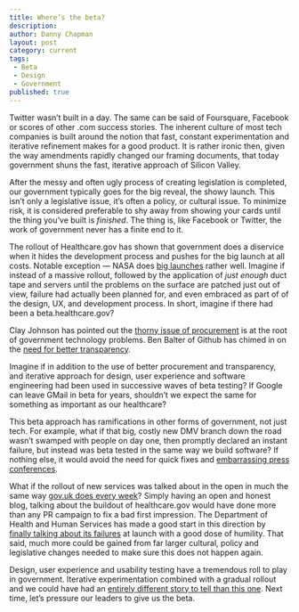 ```yaml
---
title: Where’s the beta?
description:
author: Danny Chapman
layout: post
category: current
tags:
 - Beta
 - Design
 - Government
published: true
---
```


Twitter wasn’t built in a day. The same can be said of Foursquare, Facebook or scores of other .com success stories. The inherent culture of most tech companies is built around the notion that fast, constant experimentation and iterative refinement makes for a good product. 
It is rather ironic then, given the way amendments rapidly changed our framing documents, that today government shuns the fast, iterative approach of Silicon Valley. 

After the messy and often ugly process of creating legislation is completed, our government typically goes for the big reveal, the showy launch. This isn’t only a legislative issue, it’s often a  policy, or cultural issue. To minimize risk, it is considered preferable to shy away from showing your cards until the thing you’ve built is *finished*. The thing is, like Facebook or Twitter, the work of government never has a finite end to it. 

The rollout of Healthcare.gov has shown that government does a diservice when it hides the development process and pushes for the big launch at all costs. Notable exception — NASA does [big launches](http://www.youtube.com/watch?v=FVzfDZlEwaU&list=PL00C1D0FA06115964&index=27) rather well.  Imagine if instead of a massive rollout, followed by the application of *just enough* duct tape and servers until the problems on the surface are patched just out of view, failure had actually been planned for, and even embraced as part of of the design, UX, and development process. In short, imagine if there had been a beta.healthcare.gov?

<!--break-->

Clay Johnson has pointed out the [thorny issue of procurement](http://www.npr.org/blogs/alltechconsidered/2013/10/08/230424841/health-exchange-tech-problems-point-to-a-thornier-issue) is at the root of government technology problems. Ben Balter of Github has chimed in on the [need for better transparency](http://www.npr.org/2013/10/17/235739367/if-a-tech-company-had-built-the-federal-health-care-website). 

Imagine if in addition to the use of better procurement and transparency, and iterative approach for design, user experience and software engineering had been used in successive waves of beta testing? If Google can leave GMail in beta for years, shouldn’t we expect the same for something as important as our healthcare?

This beta approach has ramifications in other forms of government, not just tech. For example, what if that big, costly new DMV branch down the road wasn’t swamped with people on day one, then promptly declared an instant failure, but instead was beta tested in the same way we build software? If nothing else, it would avoid the need for quick fixes and [embarrassing press conferences](http://www.wpri.com/news/local/west-bay/cranston-gov-chafee-orders-new-leader-to-fix-dmv). 

What if the rollout of new services was talked about in the open in much the same way [gov.uk does every week](http://digital.cabinetoffice.gov.uk/)? Simply having an open and honest blog, talking about the buildout of healthcare.gov would have done more than any PR campaign to fix a bad first impression. The Department of Health and Human Services has made a good start in this direction by [finally talking about its failures](http://www.hhs.gov/digitalstrategy/doing-better-making-improvements-healthcaregov.html) at launch with a good dose of humility. That said, much more could be gained from far larger cultural, policy and legislative changes needed to make sure this does not happen again.

Design, user experience and usability testing have a tremendous roll to play in government. Iterative experimentation combined with a gradual rollout and we could have had an [entirely different story to tell than this one](http://www.nytimes.com/2013/10/13/us/politics/from-the-start-signs-of-trouble-at-health-portal.html?smid=tw-share). Next time, let’s pressure our leaders to give us the beta. 

